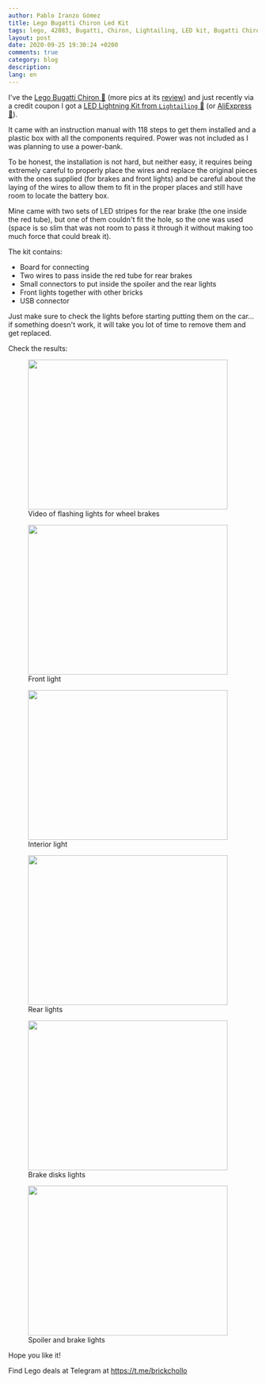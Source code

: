 ```yaml
---
author: Pablo Iranzo Gómez
title: Lego Bugatti Chiron Led Kit
tags: lego, 42083, Bugatti, Chiron, Lightailing, LED kit, Bugatti Chiron
layout: post
date: 2020-09-25 19:30:24 +0200
comments: true
category: blog
description:
lang: en
---
```


I've the [Lego Bugatti Chiron 🛒](https://www.amazon.es/dp/B0792RB3B6?tag=redken-21) (more pics at its [review]({filename}2020-02-21-lego-bugatti-chiron-porsche-911-GT3-RS.en.md)) and just recently via a credit coupon I got a [LED Lightning Kit from `Lightailing` 🛒](https://www.amazon.es/dp/B07KG3LV8F?tag=redken-21) (or [AliExpress 🛒](https://s.click.aliexpress.com/e/_bWTEpe2)).

It came with an instruction manual with 118 steps to get them installed and a plastic box with all the components required. Power was not included as I was planning to use a power-bank.

To be honest, the installation is not hard, but neither easy, it requires being extremely careful to properly place the wires and replace the original pieces with the ones supplied (for brakes and front lights) and be careful about the laying of the wires to allow them to fit in the proper places and still have room to locate the battery box.

Mine came with two sets of LED stripes for the rear brake (the one inside the red tube), but one of them couldn't fit the hole, so the one was used (space is so slim that was not room to pass it through it without making too much force that could break it).

The kit contains:

- Board for connecting
- Two wires to pass inside the red tube for rear brakes
- Small connectors to put inside the spoiler and the rear lights
- Front lights together with other bricks
- USB connector

Just make sure to check the lights before starting putting them on the car... if something doesn't work, it will take you lot of time to remove them and get replaced.

Check the results:

<div class="elegant-gallery" itemscope itemtype="http://schema.org/ImageGallery">
<figure itemprop="associatedMedia" itemscope itemtype="http://schema.org/ImageObject">
        <a href="https://i.imgur.com/xhk7KvB.mp4" itemprop="contentUrl" data-size="4032x2268">
            <img src="https://i.imgur.com/xhk7KvBt.jpg" width="403" height="302" itemprop="thumbnail" alt="" />
        </a>
        <figcaption itemprop="caption description">Video of flashing lights for wheel brakes</figcaption>
    </figure>
<figure itemprop="associatedMedia" itemscope itemtype="http://schema.org/ImageObject">
        <a href="https://i.imgur.com/YUmxxRW.jpg" itemprop="contentUrl" data-size="4032x2268">
            <img src="https://i.imgur.com/YUmxxRWt.jpg" width="403" height="302" itemprop="thumbnail" alt="" />
        </a>
        <figcaption itemprop="caption description">Front light</figcaption>
    </figure>
<figure itemprop="associatedMedia" itemscope itemtype="http://schema.org/ImageObject">
        <a href="https://i.imgur.com/wXEVpce.jpg" itemprop="contentUrl" data-size="4032x2268">
            <img src="https://i.imgur.com/wXEVpcet.jpg" width="403" height="302" itemprop="thumbnail" alt="" />
        </a>
        <figcaption itemprop="caption description">Interior light</figcaption>
    </figure>
<figure itemprop="associatedMedia" itemscope itemtype="http://schema.org/ImageObject">
        <a href="https://i.imgur.com/OzSO6Sw.jpg" itemprop="contentUrl" data-size="4032x2268">
            <img src="https://i.imgur.com/OzSO6Swt.jpg" width="403" height="302" itemprop="thumbnail" alt="" />
        </a>
        <figcaption itemprop="caption description">Rear lights</figcaption>
    </figure>
<figure itemprop="associatedMedia" itemscope itemtype="http://schema.org/ImageObject">
        <a href="https://i.imgur.com/TbVDmet.jpg" itemprop="contentUrl" data-size="4032x2268">
            <img src="https://i.imgur.com/TbVDmett.jpg" width="403" height="302" itemprop="thumbnail" alt="" />
        </a>
        <figcaption itemprop="caption description">Brake disks lights</figcaption>
    </figure>
<figure itemprop="associatedMedia" itemscope itemtype="http://schema.org/ImageObject">
        <a href="https://i.imgur.com/CZbo7h9.jpg" itemprop="contentUrl" data-size="4032x2268">
            <img src="https://i.imgur.com/CZbo7h9t.jpg" width="403" height="302" itemprop="thumbnail" alt="" />
        </a>
        <figcaption itemprop="caption description">Spoiler and brake lights</figcaption>
    </figure>

</div>

Hope you like it!

Find Lego deals at Telegram at <https://t.me/brickchollo>
